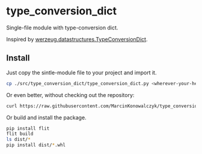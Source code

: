 # type_conversion_dict

Single-file module with type-conversion dict.

Inspired by [werzeug.datastructures.TypeConversionDict](https://github.com/pallets/werkzeug/blob/62e3ea45846d06576199a2f8470be7fe44c867c1/src/werkzeug/datastructures/structures.py).

## Install

Just copy the sintle-module file to your project and import it.

```bash
cp ./src/type_conversion_dict/type_conversion_dict.py <wherever-your-heart-deisres>
```

Or even better, without checking out the repository:

```bash
curl https://raw.githubusercontent.com/MarcinKonowalczyk/type_conversion_dict/main/src/type_conversion_dict/type_conversion_dict.py > <wherever-your-heart-deisres>
```

Or build and install the package.

```bash
pip install flit
flit build
ls dist/*
pip install dist/*.whl
```

